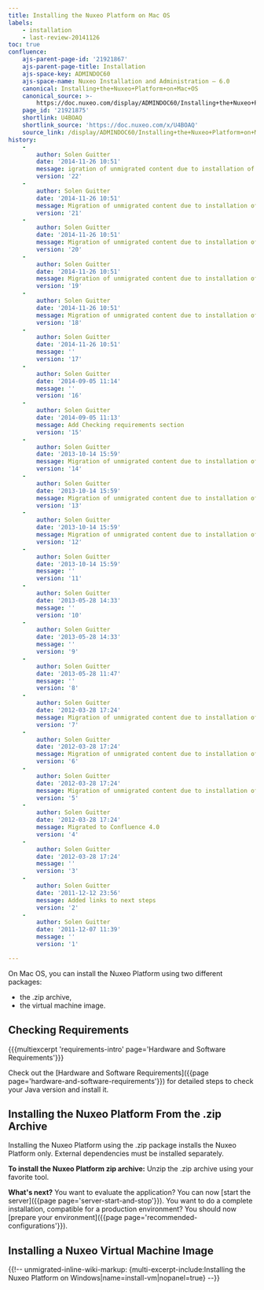 ```yaml
---
title: Installing the Nuxeo Platform on Mac OS
labels:
    - installation
    - last-review-20141126
toc: true
confluence:
    ajs-parent-page-id: '21921867'
    ajs-parent-page-title: Installation
    ajs-space-key: ADMINDOC60
    ajs-space-name: Nuxeo Installation and Administration — 6.0
    canonical: Installing+the+Nuxeo+Platform+on+Mac+OS
    canonical_source: >-
        https://doc.nuxeo.com/display/ADMINDOC60/Installing+the+Nuxeo+Platform+on+Mac+OS
    page_id: '21921875'
    shortlink: U4BOAQ
    shortlink_source: 'https://doc.nuxeo.com/x/U4BOAQ'
    source_link: /display/ADMINDOC60/Installing+the+Nuxeo+Platform+on+Mac+OS
history:
    - 
        author: Solen Guitter
        date: '2014-11-26 10:51'
        message: igration of unmigrated content due to installation of a new plugi
        version: '22'
    - 
        author: Solen Guitter
        date: '2014-11-26 10:51'
        message: Migration of unmigrated content due to installation of a new plugin
        version: '21'
    - 
        author: Solen Guitter
        date: '2014-11-26 10:51'
        message: Migration of unmigrated content due to installation of a new plugin
        version: '20'
    - 
        author: Solen Guitter
        date: '2014-11-26 10:51'
        message: Migration of unmigrated content due to installation of a new plugin
        version: '19'
    - 
        author: Solen Guitter
        date: '2014-11-26 10:51'
        message: Migration of unmigrated content due to installation of a new plugin
        version: '18'
    - 
        author: Solen Guitter
        date: '2014-11-26 10:51'
        message: ''
        version: '17'
    - 
        author: Solen Guitter
        date: '2014-09-05 11:14'
        message: ''
        version: '16'
    - 
        author: Solen Guitter
        date: '2014-09-05 11:13'
        message: Add Checking requirements section
        version: '15'
    - 
        author: Solen Guitter
        date: '2013-10-14 15:59'
        message: Migration of unmigrated content due to installation of a new plugin
        version: '14'
    - 
        author: Solen Guitter
        date: '2013-10-14 15:59'
        message: Migration of unmigrated content due to installation of a new plugin
        version: '13'
    - 
        author: Solen Guitter
        date: '2013-10-14 15:59'
        message: Migration of unmigrated content due to installation of a new plugin
        version: '12'
    - 
        author: Solen Guitter
        date: '2013-10-14 15:59'
        message: ''
        version: '11'
    - 
        author: Solen Guitter
        date: '2013-05-28 14:33'
        message: ''
        version: '10'
    - 
        author: Solen Guitter
        date: '2013-05-28 14:33'
        message: ''
        version: '9'
    - 
        author: Solen Guitter
        date: '2013-05-28 11:47'
        message: ''
        version: '8'
    - 
        author: Solen Guitter
        date: '2012-03-28 17:24'
        message: Migration of unmigrated content due to installation of a new plugin
        version: '7'
    - 
        author: Solen Guitter
        date: '2012-03-28 17:24'
        message: Migration of unmigrated content due to installation of a new plugin
        version: '6'
    - 
        author: Solen Guitter
        date: '2012-03-28 17:24'
        message: Migration of unmigrated content due to installation of a new plugin
        version: '5'
    - 
        author: Solen Guitter
        date: '2012-03-28 17:24'
        message: Migrated to Confluence 4.0
        version: '4'
    - 
        author: Solen Guitter
        date: '2012-03-28 17:24'
        message: ''
        version: '3'
    - 
        author: Solen Guitter
        date: '2011-12-12 23:56'
        message: Added links to next steps
        version: '2'
    - 
        author: Solen Guitter
        date: '2011-12-07 11:39'
        message: ''
        version: '1'

---
```

On Mac OS, you can install the Nuxeo Platform using two different packages:

*   the .zip archive,
*   the virtual machine image.

## Checking Requirements

{{{multiexcerpt 'requirements-intro' page='Hardware and Software Requirements'}}}

Check out the [Hardware and Software Requirements]({{page page='hardware-and-software-requirements'}}) for detailed steps to check your Java version and install it.

## Installing the Nuxeo Platform From the .zip Archive

Installing the Nuxeo Platform using the .zip package installs the Nuxeo Platform only. External dependencies must be installed separately.

**To install the Nuxeo Platform zip archive:**
Unzip the .zip archive using your favorite tool.

**What's next?**
You want to evaluate the application? You can now [start the server]({{page page='server-start-and-stop'}}).
You want to do a complete installation, compatible for a production environment? You should now [prepare your environment]({{page page='recommended-configurations'}}).

## Installing a Nuxeo Virtual Machine Image

{{!-- unmigrated-inline-wiki-markup: {multi-excerpt-include:Installing the Nuxeo Platform on Windows|name=install-vm|nopanel=true} --}}
